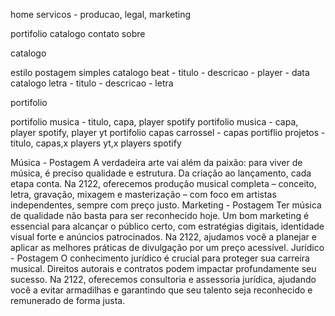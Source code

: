 home
servicos - producao, legal, marketing

portifolio 
catalogo
contato
sobre


catalogo

estilo postagem simples
catalogo beat - titulo - descricao - player - data
catalogo letra - titulo - descricao - letra



portifolio

portifolio musica - titulo, capa, player spotify
portifolio musica - capa, player spotify, player yt
portifolio capas carrossel - capas
portiflio projetos - titulo, capas,x players yt,x players spotify







Música - Postagem
A verdadeira arte vai além da paixão: para viver de música, é preciso qualidade e estrutura. Da criação ao lançamento, cada etapa conta. Na 2122, oferecemos produção musical completa – conceito, letra, gravação, mixagem e masterização – com foco em artistas independentes, sempre com preço justo. 
Marketing - Postagem
Ter música de qualidade não basta para ser reconhecido hoje. Um bom marketing é essencial para alcançar o público certo, com estratégias digitais, identidade visual forte e anúncios patrocinados. Na 2122, ajudamos você a planejar e aplicar as melhores práticas de divulgação por um preço acessível. 
Jurídico - Postagem
O conhecimento jurídico é crucial para proteger sua carreira musical. Direitos autorais e contratos podem impactar profundamente seu sucesso. Na 2122, oferecemos consultoria e assessoria jurídica, ajudando você a evitar armadilhas e garantindo que seu talento seja reconhecido e remunerado de forma justa.